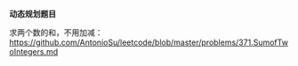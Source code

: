 **动态规划题目**

求两个数的和，不用加减：https://github.com/AntonioSu/leetcode/blob/master/problems/371.SumofTwoIntegers.md

